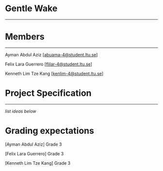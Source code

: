 # Gentle Wake
***

# Members
***
Ayman Abdul Aziz
[abuama-4@student.ltu.se]

Felix Lara Guerrero
[flilar-4@student.ltu.se]

Kenneth Lim Tze Kang
[kenlim-4@student.ltu.se]


# Project Specification
***
*list ideas below*


# Grading expectations

[Ayman Abdul Aziz]
Grade 3


[Felix Lara Guerrero]
Grade 3


[Kenneth Lim Tze Kang]
Grade 3
